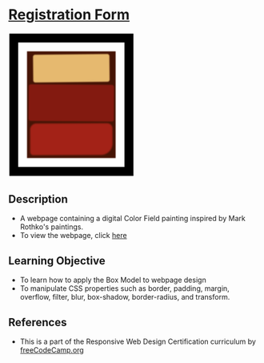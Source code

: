 # [Registration Form](https://vincentz-42.github.io/freecodecamp/responsiveWebDesign/RothkoPainting/)

[<img src="rothko.png" alt="Rothko Painting" width="50%">](#)

## Description
* A webpage containing a digital Color Field painting inspired by Mark Rothko's paintings.
* To view the webpage, click [here](https://vincentz-42.github.io/freecodecamp/responsiveWebDesign/RothkoPainting/)


## Learning Objective
* To learn how to apply the Box Model to webpage design
* To manipulate CSS properties such as border, padding, margin, overflow, filter, blur, box-shadow, border-radius, and transform.

## References
* This is a part of the Responsive Web Design Certification curriculum by [freeCodeCamp.org](http://freeCodeCamp.org)